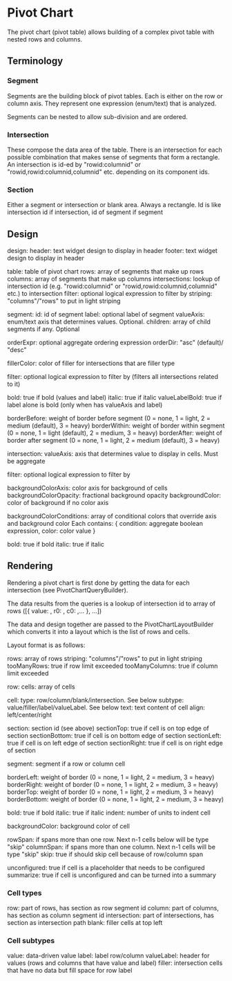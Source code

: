 # Pivot Chart

The pivot chart (pivot table) allows building of a complex pivot table with nested rows and columns.

## Terminology

### Segment

Segments are the building block of pivot tables. Each is either on the row or column axis. They represent one expression (enum/text) that
is analyzed.

Segments can be nested to allow sub-division and are ordered.

### Intersection

These compose the data area of the table. There is an intersection for each possible combination that makes sense of segments that form
a rectangle. An intersection is id-ed by "rowid:columnid" or "rowid,rowid:columnid,columnid" etc. depending on its component ids.

### Section

Either a segment or intersection or blank area. Always a rectangle. Id is like intersection id if intersection, id of segment if segment

## Design

design:
header: text widget design to display in header
footer: text widget design to display in header

table: table of pivot chart
rows: array of segments that make up rows
columns: array of segments that make up columns
intersections: lookup of intersection id (e.g. "rowid:columnid" or "rowid,rowid:columnid,columnid" etc.) to intersection
filter: optional logical expression to filter by
striping: "columns"/"rows" to put in light striping

segment:
id: id of segment
label: optional label of segment
valueAxis: enum/text axis that determines values. Optional.
children: array of child segments if any. Optional

orderExpr: optional aggregate ordering expression
orderDir: "asc" (default)/ "desc"

fillerColor: color of filler for intersections that are filler type

filter: optional logical expression to filter by (filters all intersections related to it)

bold: true if bold (values and label)
italic: true if italic
valueLabelBold: true if label alone is bold (only when has valueAxis and label)

borderBefore: weight of border before segment (0 = none, 1 = light, 2 = medium (default), 3 = heavy)
borderWithin: weight of border within segment (0 = none, 1 = light (default), 2 = medium, 3 = heavy)
borderAfter: weight of border after segment (0 = none, 1 = light, 2 = medium (default), 3 = heavy)

intersection:
valueAxis: axis that determines value to display in cells. Must be aggregate

filter: optional logical expression to filter by

backgroundColorAxis: color axis for background of cells
backgroundColorOpacity: fractional background opacity
backgroundColor: color of background if no color axis

backgroundColorConditions: array of conditional colors that override axis and background color
Each contains: { condition: aggregate boolean expression, color: color value }

bold: true if bold
italic: true if italic

## Rendering

Rendering a pivot chart is first done by getting the data for each intersection (see PivotChartQueryBuilder).

The data results from the queries is a lookup of intersection id to array of rows ([{ value: , r0: , c0: ,... }, ...])

The data and design together are passed to the PivotChartLayoutBuilder which converts it into a layout which is
the list of rows and cells.

Layout format is as follows:

rows: array of rows
striping: "columns"/"rows" to put in light striping
tooManyRows: true if row limit exceeded
tooManyColumns: true if column limit exceeded

row:
cells: array of cells

cell:
type: row/column/blank/intersection. See below
subtype: value/filler/label/valueLabel. See below
text: text content of cell
align: left/center/right

section: section id (see above)
sectionTop: true if cell is on top edge of section
sectionBottom: true if cell is on bottom edge of section
sectionLeft: true if cell is on left edge of section
sectionRight: true if cell is on right edge of section

segment: segment if a row or column cell

borderLeft: weight of border (0 = none, 1 = light, 2 = medium, 3 = heavy)
borderRight: weight of border (0 = none, 1 = light, 2 = medium, 3 = heavy)
borderTop: weight of border (0 = none, 1 = light, 2 = medium, 3 = heavy)
borderBottom: weight of border (0 = none, 1 = light, 2 = medium, 3 = heavy)

bold: true if bold
italic: true if italic
indent: number of units to indent cell

backgroundColor: background color of cell

rowSpan: if spans more than one row. Next n-1 cells below will be type "skip"
columnSpan: if spans more than one column. Next n-1 cells will be type "skip"
skip: true if should skip cell because of row/column span

unconfigured: true if cell is a placeholder that needs to be configured
summarize: true if cell is unconfigured and can be turned into a summary

### Cell types

row: part of rows, has section as row segment id
column: part of columns, has section as column segment id
intersection: part of intersections, has section as intersection path
blank: filler cells at top left

### Cell subtypes

value: data-driven value
label: label row/column
valueLabel: header for values (rows and columns that have value and label)
filler: intersection cells that have no data but fill space for row label
